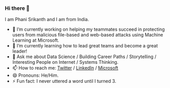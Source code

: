 ### Hi there 👋

I am Phani Srikanth and I am from India.

- 🔭 I’m currently working on helping my teammates succeed in protecting users from malicious file-based and web-based attacks using Machine Learning at Microsoft.
- 🌱 I’m currently learning how to lead great teams and become a great leader!
- 💬 Ask me about Data Science / Building Career Paths / Storytelling / Interesting People on Internet / Systems Thinking.
- 📫 How to reach me: [Twitter](https://www.twitter.com/phanisrikanth33) / [LinkedIn](https://www.linkedin.com/in/phanisrikanth/) / [Microsoft](https://www.microsoft.com/en-us/research/people/phsrikan/)
- 😄 Pronouns: He/Him.
- ⚡ Fun fact: I never uttered a word until I turned 3.
